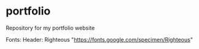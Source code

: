 # portfolio
Repository for my portfolio website

Fonts:
Header: Righteous "https://fonts.google.com/specimen/Righteous"